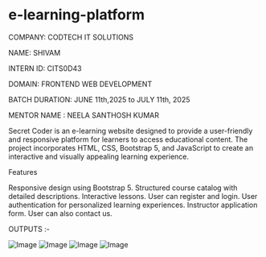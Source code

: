# e-learning-platform

COMPANY: CODTECH IT SOLUTIONS

NAME: SHIVAM

INTERN ID: CITS0D43

DOMAIN: FRONTEND WEB DEVELOPMENT

BATCH DURATION: JUNE 11th,2025 to JULY 11th, 2025

MENTOR NAME : NEELA SANTHOSH KUMAR



Secret Coder is an e-learning website designed to provide a user-friendly and responsive platform for learners to access educational content. The project incorporates HTML, CSS, Bootstrap 5, and JavaScript to create an interactive and visually appealing learning experience.

Features

Responsive design using Bootstrap 5.
Structured course catalog with detailed descriptions.
Interactive lessons.
User can register and login.
User authentication for personalized learning experiences.
Instructor application form.
User can also contact us.


OUTPUTS :-

![Image](https://github.com/user-attachments/assets/b6e9eb7c-a757-48aa-ac3e-57866ccb3a12)
![Image](https://github.com/user-attachments/assets/657fb401-39e1-460d-9681-631e93310021)
![Image](https://github.com/user-attachments/assets/be03bd36-c529-4d6a-8b24-4489549f493c)
![Image](https://github.com/user-attachments/assets/07b2c21a-9241-4826-9c99-49ad3ac66d3a)
